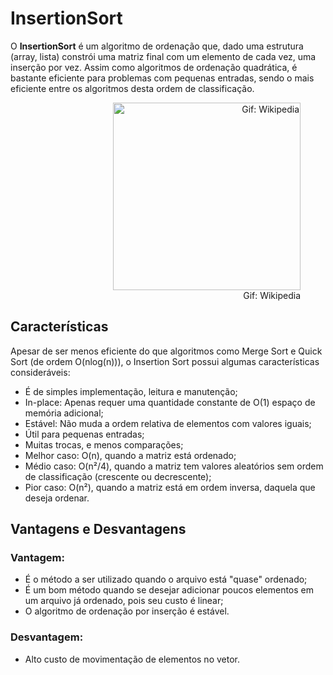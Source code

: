 # InsertionSort

O **InsertionSort** é um algoritmo de ordenação que, dado uma estrutura (array, lista) constrói uma matriz final com um elemento de cada vez, uma inserção por vez. Assim como algoritmos de ordenação quadrática, é bastante eficiente para problemas com pequenas entradas, sendo o mais eficiente entre os algoritmos desta ordem de classificação.

<figure style="text-align: right;">
  <img src="https://upload.wikimedia.org/wikipedia/commons/9/9c/Insertion-sort-example.gif" width="300" alt="Gif: Wikipedia" />
  <figcaption style="text-align: right;">Gif: Wikipedia</figcaption>
</figure>

## Características

Apesar de ser menos eficiente do que algoritmos como Merge Sort e Quick Sort (de ordem O(nlog(n))), o Insertion Sort possui algumas características consideráveis:

- É de simples implementação, leitura e manutenção;
- In-place: Apenas requer uma quantidade constante de O(1) espaço de memória adicional;
- Estável: Não muda a ordem relativa de elementos com valores iguais;
- Útil para pequenas entradas;
- Muitas trocas, e menos comparações;
- Melhor caso: O(n), quando a matriz está ordenado;
- Médio caso: O(n²/4), quando a matriz tem valores aleatórios sem ordem de classificação (crescente ou decrescente);
- Pior caso: O(n²), quando a matriz está em ordem inversa, daquela que deseja ordenar.

## Vantagens e Desvantagens

### Vantagem:

- É o método a ser utilizado quando o arquivo está "quase" ordenado;
- É um bom método quando se desejar adicionar poucos elementos em um arquivo já ordenado, pois seu custo é linear;
- O algoritmo de ordenação por inserção é estável.

### Desvantagem:

- Alto custo de movimentação de elementos no vetor.